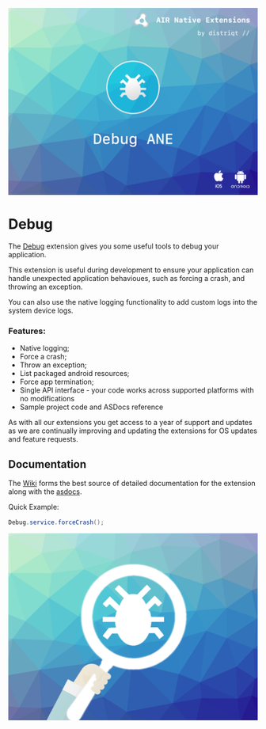 
![](images/hero.png)

# Debug

The [Debug](https://airnativeextensions.com/extension/com.distriqt.Debug) extension gives you some useful tools to debug your application.  

This extension is useful during development to ensure your application can handle unexpected application behavioues, such as forcing a crash, and throwing an exception.

You can also use the native logging functionality to add custom logs into the system device logs.


### Features:

- Native logging;
- Force a crash;
- Throw an exception;
- List packaged android resources;
- Force app termination;
- Single API interface - your code works across supported platforms with no modifications
- Sample project code and ASDocs reference


As with all our extensions you get access to a year of support and updates as we are 
continually improving and updating the extensions for OS updates and feature requests.


## Documentation

The [Wiki](https://github.com/distriqt/ANE-Debug/wiki) forms the best source of detailed documentation for the extension along with the [asdocs](https://distriqt.github.io/ANE-Debug/asdocs). 

Quick Example: 

```actionscript
Debug.service.forceCrash();
```




![](images/promo.png)